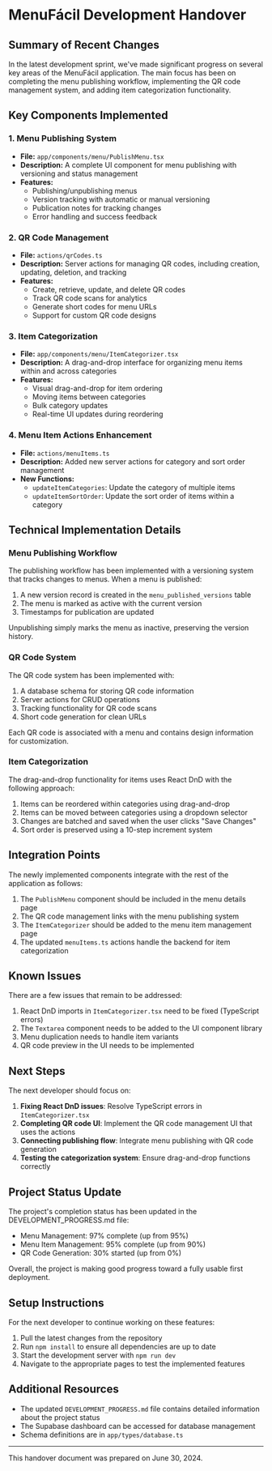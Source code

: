 # MenuFácil Development Handover

## Summary of Recent Changes

In the latest development sprint, we've made significant progress on several key areas of the MenuFácil application. The main focus has been on completing the menu publishing workflow, implementing the QR code management system, and adding item categorization functionality.

## Key Components Implemented

### 1. Menu Publishing System
- **File:** `app/components/menu/PublishMenu.tsx`
- **Description:** A complete UI component for menu publishing with versioning and status management
- **Features:**
  - Publishing/unpublishing menus
  - Version tracking with automatic or manual versioning
  - Publication notes for tracking changes
  - Error handling and success feedback

### 2. QR Code Management
- **File:** `actions/qrCodes.ts`
- **Description:** Server actions for managing QR codes, including creation, updating, deletion, and tracking
- **Features:**
  - Create, retrieve, update, and delete QR codes
  - Track QR code scans for analytics
  - Generate short codes for menu URLs
  - Support for custom QR code designs

### 3. Item Categorization
- **File:** `app/components/menu/ItemCategorizer.tsx`
- **Description:** A drag-and-drop interface for organizing menu items within and across categories
- **Features:**
  - Visual drag-and-drop for item ordering
  - Moving items between categories
  - Bulk category updates
  - Real-time UI updates during reordering

### 4. Menu Item Actions Enhancement
- **File:** `actions/menuItems.ts`
- **Description:** Added new server actions for category and sort order management
- **New Functions:**
  - `updateItemCategories`: Update the category of multiple items
  - `updateItemSortOrder`: Update the sort order of items within a category

## Technical Implementation Details

### Menu Publishing Workflow
The publishing workflow has been implemented with a versioning system that tracks changes to menus. When a menu is published:

1. A new version record is created in the `menu_published_versions` table
2. The menu is marked as active with the current version
3. Timestamps for publication are updated

Unpublishing simply marks the menu as inactive, preserving the version history.

### QR Code System
The QR code system has been implemented with:

1. A database schema for storing QR code information
2. Server actions for CRUD operations
3. Tracking functionality for QR code scans
4. Short code generation for clean URLs

Each QR code is associated with a menu and contains design information for customization.

### Item Categorization
The drag-and-drop functionality for items uses React DnD with the following approach:

1. Items can be reordered within categories using drag-and-drop
2. Items can be moved between categories using a dropdown selector
3. Changes are batched and saved when the user clicks "Save Changes"
4. Sort order is preserved using a 10-step increment system

## Integration Points

The newly implemented components integrate with the rest of the application as follows:

1. The `PublishMenu` component should be included in the menu details page
2. The QR code management links with the menu publishing system
3. The `ItemCategorizer` should be added to the menu item management page
4. The updated `menuItems.ts` actions handle the backend for item categorization

## Known Issues

There are a few issues that remain to be addressed:

1. React DnD imports in `ItemCategorizer.tsx` need to be fixed (TypeScript errors)
2. The `Textarea` component needs to be added to the UI component library
3. Menu duplication needs to handle item variants
4. QR code preview in the UI needs to be implemented

## Next Steps

The next developer should focus on:

1. **Fixing React DnD issues**: Resolve TypeScript errors in `ItemCategorizer.tsx`
2. **Completing QR code UI**: Implement the QR code management UI that uses the actions
3. **Connecting publishing flow**: Integrate menu publishing with QR code generation
4. **Testing the categorization system**: Ensure drag-and-drop functions correctly

## Project Status Update

The project's completion status has been updated in the DEVELOPMENT_PROGRESS.md file:
- Menu Management: 97% complete (up from 95%)
- Menu Item Management: 95% complete (up from 90%)
- QR Code Generation: 30% started (up from 0%)

Overall, the project is making good progress toward a fully usable first deployment.

## Setup Instructions

For the next developer to continue working on these features:

1. Pull the latest changes from the repository
2. Run `npm install` to ensure all dependencies are up to date
3. Start the development server with `npm run dev`
4. Navigate to the appropriate pages to test the implemented features

## Additional Resources

- The updated `DEVELOPMENT_PROGRESS.md` file contains detailed information about the project status
- The Supabase dashboard can be accessed for database management
- Schema definitions are in `app/types/database.ts`

---

This handover document was prepared on June 30, 2024. 